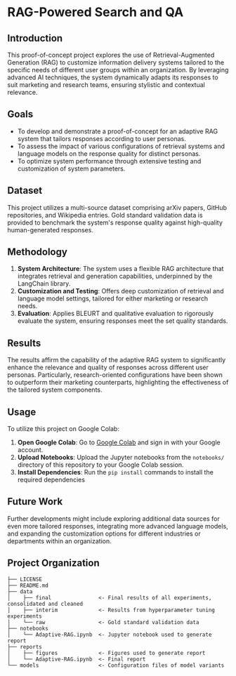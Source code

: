 # RAG-Powered Search and QA

## Introduction

This proof-of-concept project explores the use of Retrieval-Augmented Generation (RAG) to customize information delivery systems tailored to the specific needs of different user groups within an organization. By leveraging advanced AI techniques, the system dynamically adapts its responses to suit marketing and research teams, ensuring stylistic and contextual relevance.

## Goals

- To develop and demonstrate a proof-of-concept for an adaptive RAG system that tailors responses according to user personas.
- To assess the impact of various configurations of retrieval systems and language models on the response quality for distinct personas.
- To optimize system performance through extensive testing and customization of system parameters.

## Dataset

This project utilizes a multi-source dataset comprising arXiv papers, GitHub repositories, and Wikipedia entries. Gold standard validation data is provided to benchmark the system's response quality against high-quality human-generated responses.

## Methodology

1. **System Architecture**: The system uses a flexible RAG architecture that integrates retrieval and generation capabilities, underpinned by the LangChain library.
2. **Customization and Testing**: Offers deep customization of retrieval and language model settings, tailored for either marketing or research needs.
3. **Evaluation**: Applies BLEURT and qualitative evaluation to rigorously evaluate the system, ensuring responses meet the set quality standards.

## Results

The results affirm the capability of the adaptive RAG system to significantly enhance the relevance and quality of responses across different user personas. Particularly, research-oriented configurations have been shown to outperform their marketing counterparts, highlighting the effectiveness of the tailored system components.

## Usage

To utilize this project on Google Colab:
1. **Open Google Colab**: Go to [Google Colab](https://colab.research.google.com/) and sign in with your Google account.
2. **Upload Notebooks**: Upload the Jupyter notebooks from the `notebooks/` directory of this repository to your Google Colab session.
3. **Install Dependencies**: Run the `pip install` commands to install the required dependencies

## Future Work
Further developments might include exploring additional data sources for even more tailored responses, integrating more advanced language models, and expanding the customization options for different industries or departments within an organization.

## Project Organization

    ├── LICENSE
    ├── README.md
    ├── data
    │    ├── final               <- Final results of all experiments, consolidated and cleaned
    │    ├── interim             <- Results from hyperparameter tuning experiments
    │    └── raw                 <- Gold standard validation data
    ├── notebooks
    │    └── Adaptive-RAG.ipynb  <- Jupyter notebook used to generate report
    ├── reports
    │    ├── figures             <- Figures used to generate report
    │    └── Adaptive-RAG.ipynb  <- Final report
    └── models                   <- Configuration files of model variants

